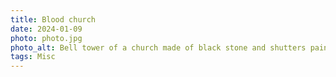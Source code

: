 ```yaml
---
title: Blood church
date: 2024-01-09
photo: photo.jpg
photo_alt: Bell tower of a church made of black stone and shutters painted in red
tags: Misc
---
```

